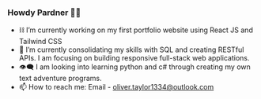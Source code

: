 ### Howdy Pardner 🖖🏻

- ⛓️ I’m currently working on my first portfolio website using React JS and Tailwind CSS
- 🌱 I’m currently consolidating my skills with SQL and creating RESTful APIs. I am focusing on building responsive full-stack web applications.
- 👁️‍🗨️ I am looking into learning python and c# through creating my own text adventure programs.
- 📫 How to reach me: Email - oliver.taylor1334@outlook.com

